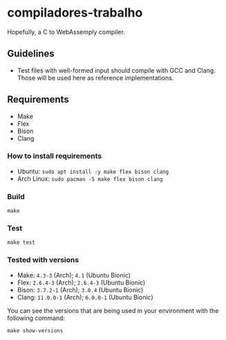 # compiladores-trabalho

Hopefully, a C to WebAssemply compiler.

## Guidelines

- Test files with well-formed input should compile with GCC and Clang. Those
  will be used here as reference implementations.

## Requirements

- Make
- Flex
- Bison
- Clang

### How to install requirements

- Ubuntu: `sudo apt install -y make flex bison clang`
- Arch Linux: `sudo pacman -S make flex bison clang`

### Build

    make

### Test

    make test

### Tested with versions

- Make: `4.3-3` (Arch); `4.1` (Ubuntu Bionic)
- Flex: `2.6.4-3` (Arch); `2.6.4-3` (Ubuntu Bionic)
- Bison: `3.7.2-1` (Arch); `3.0.4` (Ubuntu Bionic)
- Clang: `11.0.0-1` (Arch); `6.0.0-1` (Ubuntu Bionic)

You can see the versions that are being used in your environment with the
following command:

    make show-versions
